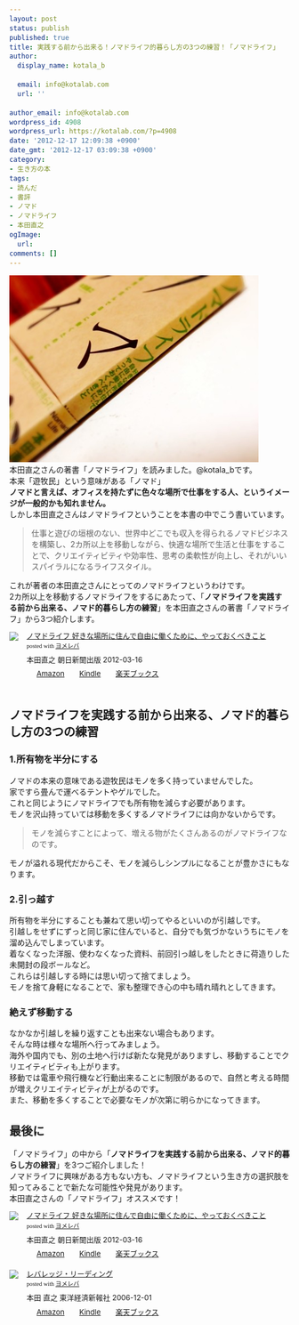 ```yaml
---
layout: post
status: publish
published: true
title: 実践する前から出来る！ノマドライフ的暮らし方の3つの練習！「ノマドライフ」
author:
  display_name: kotala_b

  email: info@kotalab.com
  url: ''

author_email: info@kotalab.com
wordpress_id: 4908
wordpress_url: https://kotalab.com/?p=4908
date: '2012-12-17 12:09:38 +0900'
date_gmt: '2012-12-17 03:09:38 +0900'
category:
- 生き方の本
tags:
- 読んだ
- 書評
- ノマド
- ノマドライフ
- 本田直之
ogImage:
  url:
comments: []
---
```

<p><a href="/wp-content/uploads/nomadlife_121217.jpg" target="_blank"><img src="/wp-content/uploads/nomadlife_121217-448x336.jpg" alt="nomadlife_121217" width="448" height="336" class="alignnone size-large wp-image-4920" /></a><br />
本田直之さんの著書「ノマドライフ」を読みました。@kotala_bです。<br />
本来「遊牧民」という意味がある「ノマド」<br />
<strong>ノマドと言えば、オフィスを持たずに色々な場所で仕事をする人、というイメージが一般的かも知れません。</strong><br />
しかし本田直之さんはノマドライフということを本書の中でこう書いています。</p>
<blockquote><p>仕事と遊びの垣根のない、世界中どこでも収入を得られるノマドビジネスを構築し、2カ所以上を移動しながら、快適な場所で生活と仕事をすることで、クリエイティビティや効率性、思考の柔軟性が向上し、それがいいスパイラルになるライフスタイル。</p></blockquote>
<p>これが著者の本田直之さんにとってのノマドライフというわけです。<br />
2カ所以上を移動するノマドライフをするにあたって、「<strong>ノマドライフを実践する前から出来る、ノマド的暮らし方の練習</strong>」を本田直之さんの著書「ノマドライフ」から3つ紹介します。</p>
<div class="booklink-box" style="text-align:left;padding-bottom:20px;font-size:small;/zoom: 1;overflow: hidden;">
<div class="booklink-image" style="float:left;margin:0 15px 10px 0;"><a href="https://www.amazon.co.jp/exec/obidos/asin/4023310573/same-22/" name="booklink" rel="nofollow" target="_blank"><img src="https://images-fe.ssl-images-amazon.com/images/I/41M5F1jiW5L._SL160_.jpg" style="border: none;" /></a></div>
<div class="booklink-info" style="line-height:120%;/zoom: 1;overflow: hidden;">
<div class="booklink-name" style="margin-bottom:10px;line-height:120%"><a href="https://www.amazon.co.jp/exec/obidos/asin/4023310573/same-22/" rel="nofollow" name="booklink" target="_blank">ノマドライフ 好きな場所に住んで自由に働くために、やっておくべきこと</a>
<div class="booklink-powered-date" style="font-size:8pt;margin-top:5px;font-family:verdana;line-height:120%">posted with <a href="https://yomereba.com" target="_blank">ヨメレバ</a></div>
</div>
<div class="booklink-detail" style="margin-bottom:5px;">本田直之 朝日新聞出版 2012-03-16    </div>
<div class="booklink-link2" style="margin-top:10px;">
<div class="shoplinkamazon" style="display:inline;margin-right:5px;background: url('https://img.yomereba.com/tam_y.gif') 0 0 no-repeat;padding: 2px 0 2px 18px;white-space: nowrap;"><a href="https://www.amazon.co.jp/exec/obidos/asin/4023310573/same-22/" rel="nofollow" target="_blank" title="アマゾン" >Amazon</a></div>
<div class="shoplinkkindle" style="display:inline;margin-right:5px;background: url('https://img.yomereba.com/tam_y.gif') 0 0 no-repeat;padding: 2px 0 2px 18px;white-space: nowrap;"><a href="https://www.amazon.co.jp/gp/search?keywords=%83m%83%7D%83h%83%89%83C%83t%20%8DD%82%AB%82%C8%8F%EA%8F%8A%82%C9%8FZ%82%F1%82%C5%8E%A9%97R%82%C9%93%AD%82%AD%82%BD%82%DF%82%C9%81A%82%E2%82%C1%82%C4%82%A8%82%AD%82%D7%82%AB%82%B1%82%C6&__mk_ja_JP=%83J%83%5E%83J%83i&url=node%3D2275256051&tag=same-22" rel="nofollow" target="_blank" >Kindle</a></div>
<div class="shoplinkrakuten" style="display:inline;margin-right:5px;background: url('https://img.yomereba.com/tam_y.gif') 0 -50px no-repeat;padding: 2px 0 2px 18px;white-space: nowrap;"><a href="https://hb.afl.rakuten.co.jp/hgc/0fa7afc8.bbfc196a.0fa7afc9.d56c38f1/?pc=http%3A%2F%2Fbooks.rakuten.co.jp%2Frb%2F11569355%2F%3Fscid%3Daf_ich_link_urltxt%26m%3Dhttp%3A%2F%2Fm.rakuten.co.jp%2Fev%2Fbook%2F" rel="nofollow" target="_blank" title="楽天ブックス" >楽天ブックス</a></div>
</div>
</div>
<div class="booklink-footer" style="clear: left"></div>
</div>
<!--more-->
<h2>ノマドライフを実践する前から出来る、ノマド的暮らし方の3つの練習</h2>
<h3>1.所有物を半分にする</h3>
<p>ノマドの本来の意味である遊牧民はモノを多く持っていませんでした。<br />
家ですら畳んで運べるテントやゲルでした。<br />
これと同じようにノマドライフでも所有物を減らす必要があります。<br />
モノを沢山持っていては移動を多くするノマドライフには向かないからです。</p>
<blockquote><p>モノを減らすことによって、増える物がたくさんあるのがノマドライフなのです。</p></blockquote>
<p>モノが溢れる現代だからこそ、モノを減らしシンプルになることが豊かさにもなります。</p>
<h3>2.引っ越す</h3>
<p>所有物を半分にすることも兼ねて思い切ってやるといいのが引越しです。<br />
引越しをせずにずっと同じ家に住んでいると、自分でも気づかないうちにモノを溜め込んでしまっています。<br />
着なくなった洋服、使わなくなった資料、前回引っ越しをしたときに荷造りした未開封の段ボールなど。<br />
これらは引越しする時には思い切って捨てましょう。<br />
モノを捨て身軽になることで、家も整理でき心の中も晴れ晴れとしてきます。</p>
<h3>絶えず移動する</h3>
<p>なかなか引越しを繰り返すことも出来ない場合もあります。<br />
そんな時は様々な場所へ行ってみましょう。<br />
海外や国内でも、別の土地へ行けば新たな発見がありますし、移動することでクリエイティビティも上がります。<br />
移動では電車や飛行機など行動出来ることに制限があるので、自然と考える時間が増えクリエイティビティが上がるのです。<br />
また、移動を多くすることで必要なモノが次第に明らかになってきます。</p>
<h2>最後に</h2>
<p>「ノマドライフ」の中から「<strong>ノマドライフを実践する前から出来る、ノマド的暮らし方の練習</strong>」を3つご紹介しました！<br />
ノマドライフに興味がある方もない方も、ノマドライフという生き方の選択肢を知ってみることで新たな可能性や発見があります。<br />
本田直之さんの「ノマドライフ」オススメです！</p>
<div class="booklink-box" style="text-align:left;padding-bottom:20px;font-size:small;/zoom: 1;overflow: hidden;">
<div class="booklink-image" style="float:left;margin:0 15px 10px 0;"><a href="https://www.amazon.co.jp/exec/obidos/asin/4023310573/same-22/" name="booklink" rel="nofollow" target="_blank"><img src="https://images-fe.ssl-images-amazon.com/images/I/41M5F1jiW5L._SL160_.jpg" style="border: none;" /></a></div>
<div class="booklink-info" style="line-height:120%;/zoom: 1;overflow: hidden;">
<div class="booklink-name" style="margin-bottom:10px;line-height:120%"><a href="https://www.amazon.co.jp/exec/obidos/asin/4023310573/same-22/" rel="nofollow" name="booklink" target="_blank">ノマドライフ 好きな場所に住んで自由に働くために、やっておくべきこと</a>
<div class="booklink-powered-date" style="font-size:8pt;margin-top:5px;font-family:verdana;line-height:120%">posted with <a href="https://yomereba.com" target="_blank">ヨメレバ</a></div>
</div>
<div class="booklink-detail" style="margin-bottom:5px;">本田直之 朝日新聞出版 2012-03-16    </div>
<div class="booklink-link2" style="margin-top:10px;">
<div class="shoplinkamazon" style="display:inline;margin-right:5px;background: url('https://img.yomereba.com/tam_y.gif') 0 0 no-repeat;padding: 2px 0 2px 18px;white-space: nowrap;"><a href="https://www.amazon.co.jp/exec/obidos/asin/4023310573/same-22/" rel="nofollow" target="_blank" title="アマゾン" >Amazon</a></div>
<div class="shoplinkkindle" style="display:inline;margin-right:5px;background: url('https://img.yomereba.com/tam_y.gif') 0 0 no-repeat;padding: 2px 0 2px 18px;white-space: nowrap;"><a href="https://www.amazon.co.jp/gp/search?keywords=%83m%83%7D%83h%83%89%83C%83t%20%8DD%82%AB%82%C8%8F%EA%8F%8A%82%C9%8FZ%82%F1%82%C5%8E%A9%97R%82%C9%93%AD%82%AD%82%BD%82%DF%82%C9%81A%82%E2%82%C1%82%C4%82%A8%82%AD%82%D7%82%AB%82%B1%82%C6&__mk_ja_JP=%83J%83%5E%83J%83i&url=node%3D2275256051&tag=same-22" rel="nofollow" target="_blank" >Kindle</a></div>
<div class="shoplinkrakuten" style="display:inline;margin-right:5px;background: url('https://img.yomereba.com/tam_y.gif') 0 -50px no-repeat;padding: 2px 0 2px 18px;white-space: nowrap;"><a href="https://hb.afl.rakuten.co.jp/hgc/0fa7afc8.bbfc196a.0fa7afc9.d56c38f1/?pc=http%3A%2F%2Fbooks.rakuten.co.jp%2Frb%2F11569355%2F%3Fscid%3Daf_ich_link_urltxt%26m%3Dhttp%3A%2F%2Fm.rakuten.co.jp%2Fev%2Fbook%2F" rel="nofollow" target="_blank" title="楽天ブックス" >楽天ブックス</a></div>
</div>
</div>
<div class="booklink-footer" style="clear: left"></div>
</div>
<div class="booklink-box" style="text-align:left;padding-bottom:20px;font-size:small;/zoom: 1;overflow: hidden;">
<div class="booklink-image" style="float:left;margin:0 15px 10px 0;"><a href="https://www.amazon.co.jp/exec/obidos/asin/4492042695/same-22/" name="booklink" rel="nofollow" target="_blank"><img src="https://images-fe.ssl-images-amazon.com/images/I/51BE1142H2L._SL160_.jpg" style="border: none;" /></a></div>
<div class="booklink-info" style="line-height:120%;/zoom: 1;overflow: hidden;">
<div class="booklink-name" style="margin-bottom:10px;line-height:120%"><a href="https://www.amazon.co.jp/exec/obidos/asin/4492042695/same-22/" rel="nofollow" name="booklink" target="_blank">レバレッジ・リーディング</a>
<div class="booklink-powered-date" style="font-size:8pt;margin-top:5px;font-family:verdana;line-height:120%">posted with <a href="https://yomereba.com" target="_blank">ヨメレバ</a></div>
</div>
<div class="booklink-detail" style="margin-bottom:5px;">本田 直之 東洋経済新報社 2006-12-01    </div>
<div class="booklink-link2" style="margin-top:10px;">
<div class="shoplinkamazon" style="display:inline;margin-right:5px;background: url('https://img.yomereba.com/tam_y.gif') 0 0 no-repeat;padding: 2px 0 2px 18px;white-space: nowrap;"><a href="https://www.amazon.co.jp/exec/obidos/asin/4492042695/same-22/" rel="nofollow" target="_blank" title="アマゾン" >Amazon</a></div>
<div class="shoplinkkindle" style="display:inline;margin-right:5px;background: url('https://img.yomereba.com/tam_y.gif') 0 0 no-repeat;padding: 2px 0 2px 18px;white-space: nowrap;"><a href="https://www.amazon.co.jp/exec/obidos/ASIN/B00978ZRTU/same-22/" rel="nofollow" target="_blank" >Kindle</a></div>
<div class="shoplinkrakuten" style="display:inline;margin-right:5px;background: url('https://img.yomereba.com/tam_y.gif') 0 -50px no-repeat;padding: 2px 0 2px 18px;white-space: nowrap;"><a href="https://hb.afl.rakuten.co.jp/hgc/0fa7afc8.bbfc196a.0fa7afc9.d56c38f1/?pc=http%3A%2F%2Fbooks.rakuten.co.jp%2Frb%2F4175228%2F%3Fscid%3Daf_ich_link_urltxt%26m%3Dhttp%3A%2F%2Fm.rakuten.co.jp%2Fev%2Fbook%2F" rel="nofollow" target="_blank" title="楽天ブックス" >楽天ブックス</a></div>
</div>
</div>
<div class="booklink-footer" style="clear: left"></div>
</div>
